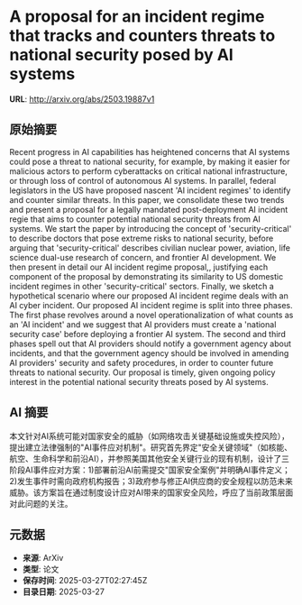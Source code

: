 # A proposal for an incident regime that tracks and counters threats to national security posed by AI systems

**URL**: http://arxiv.org/abs/2503.19887v1

## 原始摘要

Recent progress in AI capabilities has heightened concerns that AI systems
could pose a threat to national security, for example, by making it easier for
malicious actors to perform cyberattacks on critical national infrastructure,
or through loss of control of autonomous AI systems. In parallel, federal
legislators in the US have proposed nascent 'AI incident regimes' to identify
and counter similar threats. In this paper, we consolidate these two trends and
present a proposal for a legally mandated post-deployment AI incident regie
that aims to counter potential national security threats from AI systems. We
start the paper by introducing the concept of 'security-critical' to describe
doctors that pose extreme risks to national security, before arguing that
'security-critical' describes civilian nuclear power, aviation, life science
dual-use research of concern, and frontier AI development. We then present in
detail our AI incident regime proposal,, justifying each component of the
proposal by demonstrating its similarity to US domestic incident regimes in
other 'security-critical' sectors. Finally, we sketch a hypothetical scenario
where our proposed AI incident regime deals with an AI cyber incident. Our
proposed AI incident regime is split into three phases. The first phase
revolves around a novel operationalization of what counts as an 'AI incident'
and we suggest that AI providers must create a 'national security case' before
deploying a frontier AI system. The second and third phases spell out that AI
providers should notify a government agency about incidents, and that the
government agency should be involved in amending AI providers' security and
safety procedures, in order to counter future threats to national security. Our
proposal is timely, given ongoing policy interest in the potential national
security threats posed by AI systems.


## AI 摘要

本文针对AI系统可能对国家安全的威胁（如网络攻击关键基础设施或失控风险），提出建立法律强制的"AI事件应对机制"。研究首先界定"安全关键领域"（如核能、航空、生命科学和前沿AI），并参照美国其他安全关键行业的现有机制，设计了三阶段AI事件应对方案：1)部署前沿AI前需提交"国家安全案例"并明确AI事件定义；2)发生事件时需向政府机构报告；3)政府参与修正AI供应商的安全规程以防范未来威胁。该方案旨在通过制度设计应对AI带来的国家安全风险，呼应了当前政策层面对此问题的关注。

## 元数据

- **来源**: ArXiv
- **类型**: 论文
- **保存时间**: 2025-03-27T02:27:45Z
- **目录日期**: 2025-03-27
